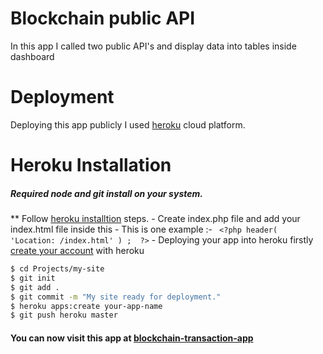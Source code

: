 # Blockchain public API

In this app I called two public API's and display data into tables inside dashboard

# Deployment 
Deploying this app publicly I used [heroku] cloud platform.
# Heroku Installation 
##### Required node and git install on your system. 
** Follow [heroku installtion]  steps.
    - Create index.php file and add your index.html file inside this
    - This is one example :- ``` <?php header( 'Location: /index.html' ) ;  ?>```
    - Deploying your app into heroku firstly [create your account] with heroku

   ```sh
$ cd Projects/my-site
$ git init
$ git add .
$ git commit -m "My site ready for deployment."
$ heroku apps:create your-app-name
$ git push heroku master
```
#### You can now visit this app at [blockchain-transaction-app]

   [heroku]: <https://www.heroku.com/>
   [heroku installtion]: <https://blog.teamtreehouse.com/deploy-static-site-heroku>
   [blockchain-transaction-app]: <https://blockchain-deployment.herokuapp.com/index.html>
   [create your account]: <https://id.heroku.com/login>
